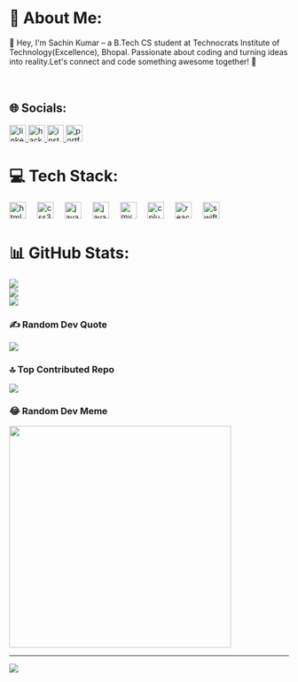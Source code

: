 
# 💫 About Me:
👋 Hey, I'm Sachin Kumar – a B.Tech CS student at Technocrats Institute of Technology(Excellence), Bhopal. Passionate about coding and turning ideas into reality.Let's connect and code something awesome together! 🚀<br><br><br>


## 🌐 Socials:
<div align="left">
  <a href="https://www.linkedin.com/in/sachin7070/" target="_blank">
    <img src="https://img.shields.io/static/v1?message=LinkedIn&logo=linkedin&label=&color=0077B5&logoColor=white&labelColor=&style=for-the-badge" height="30" alt="linkedin logo"  />
  </a>
  <a href="https://www.hackerrank.com/profile/sachin7070" target="_blank">
    <img src="https://img.shields.io/static/v1?message=HackerRank&logo=hackerrank&label=&color=2EC866&logoColor=white&labelColor=&style=for-the-badge" height="30" alt="hackerrank logo"  />
  </a>
  <a href="https://www.instagram.com/sachinkushwaha7070/" target="_blank">
    <img src="https://img.shields.io/static/v1?message=Instagram&logo=instagram&label=&color=E4405F&logoColor=white&labelColor=&style=for-the-badge" height="30" alt="instagram logo"  />
  </a>
<a href="https://sachin-singh.info" target="_blank">
    <img src="https://img.shields.io/static/v1?message=Portfolio&logo=internet-explorer&label=&color=blue&logoColor=white&labelColor=&style=for-the-badge" height="30" alt="portfolio logo"  />
  </a>
  
</div>


# 💻 Tech Stack:
<div align="left">
  <img src="https://cdn.jsdelivr.net/gh/devicons/devicon/icons/html5/html5-original.svg" height="30" alt="html5 logo"  />
  <img width="12" />
  <img src="https://cdn.jsdelivr.net/gh/devicons/devicon/icons/css3/css3-original.svg" height="30" alt="css3 logo"  />
  <img width="12" />
  <img src="https://cdn.jsdelivr.net/gh/devicons/devicon/icons/javascript/javascript-original.svg" height="30" alt="javascript logo"  />
  <img width="12" />
  <img src="https://cdn.jsdelivr.net/gh/devicons/devicon/icons/java/java-original.svg" height="30" alt="java logo"  />
  <img width="12" />
  <img src="https://cdn.jsdelivr.net/gh/devicons/devicon/icons/mysql/mysql-original.svg" height="30" alt="mysql logo"  />
  <img width="12" />
  <img src="https://cdn.jsdelivr.net/gh/devicons/devicon/icons/cplusplus/cplusplus-original.svg" height="30" alt="cplusplus logo"  />
  <img width="12" />
  <img src="https://cdn.jsdelivr.net/gh/devicons/devicon/icons/react/react-original.svg" height="30" alt="react logo"  />
  <img width="12" />
  <img src="https://cdn.jsdelivr.net/gh/devicons/devicon/icons/swift/swift-original.svg" height="30" alt="swift logo"  />
</div>


# 📊 GitHub Stats:
![](https://github-readme-stats.vercel.app/api?username=sachin7070&theme=dark&hide_border=false&include_all_commits=true&count_private=false)<br/>
![](https://github-readme-streak-stats.herokuapp.com/?user=sachin7070&theme=dark&hide_border=false)<br/>
![](https://github-readme-stats.vercel.app/api/top-langs/?username=sachin7070&theme=dark&hide_border=false&include_all_commits=true&count_private=false&layout=compact)



### ✍️ Random Dev Quote
![](https://quotes-github-readme.vercel.app/api?type=horizontal&theme=radical)

### 🔝 Top Contributed Repo
![](https://github-contributor-stats.vercel.app/api?username=sachin7070&limit=5&theme=dark&combine_all_yearly_contributions=true)

### 😂 Random Dev Meme
<img src='https://randommeme-five.vercel.app/' style="height: 400px;"/>

---
[![](https://visitcount.itsvg.in/api?id=sachin7070&icon=0&color=0)](https://visitcount.itsvg.in)

<!-- Proudly created with GPRM ( https://gprm.itsvg.in ) -->
